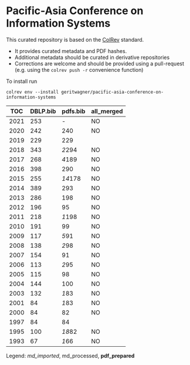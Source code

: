 # Pacific-Asia Conference on Information Systems

This curated repository is based on the [ColRev](https://github.com/geritwagner/colrev_core) standard.

- It provides curated metadata and PDF hashes.
- Additional metadata should be curated in derivative repositories
- Corrections are welcome and should be provided using a pull-request (e.g. using the `colrev push -r` convenience function)

To install run

```
colrev env --install geritwagner/pacific-asia-conference-on-information-systems
```

<!-- TABLE_SUMMARY -->

|TOC           |DBLP.bib        |pdfs.bib        |all_merged      |
|--------------|----------------|----------------|----------------|
|2021          |             253|               -|              NO|
|2020          |             242|             240|              NO|
|2019          |             229|             229|                |
|2018          |             343|          *2*294|              NO|
|2017          |             268|          *4*189|              NO|
|2016          |             398|             290|              NO|
|2015          |             255|         *14*178|              NO|
|2014          |             389|             293|              NO|
|2013          |             286|             198|              NO|
|2012          |             196|              95|              NO|
|2011          |             218|          *1*198|              NO|
|2010          |             191|              99|              NO|
|2009          |             117|           *5*91|              NO|
|2008          |             138|           *2*98|              NO|
|2007          |             154|              91|              NO|
|2006          |             113|           *2*95|              NO|
|2005          |             115|              98|              NO|
|2004          |             144|             100|              NO|
|2003          |             132|           *1*83|              NO|
|2001          |              84|           *1*83|              NO|
|2000          |              84|              82|              NO|
|1997          |              84|              84|                |
|1995          |             100|          *18*82|              NO|
|1993          |              67|           *1*66|              NO|

Legend: *md_imported*, md_processed, **pdf_prepared**
